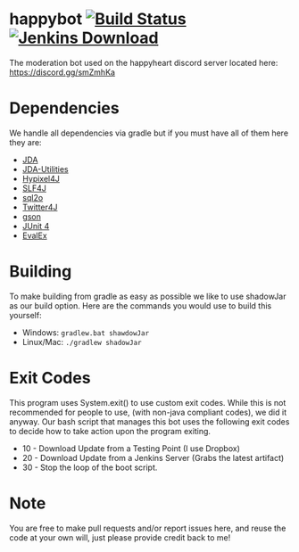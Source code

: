 # happybot [![Build Status](https://travis-ci.org/WheezyGold7931/happybot.svg?branch=master)](https://travis-ci.org/WheezyGold7931/happybot) [![Jenkins Download](https://img.shields.io/badge/jenkins-download-blue.svg)](http://142.44.162.101:8080/job/happybot//)
The moderation bot used on the happyheart discord server located here: https://discord.gg/smZmhKa

# Dependencies
We handle all dependencies via gradle but if you must have all of them here they are:
* [JDA](https://github.com/DV8FromTheWorld/JDA)
* [JDA-Utilities](https://github.com/JDA-Applications/JDA-Utilities)
* [Hypixel4J](https://github.com/KevinPriv/HypixelApi4J)
* [SLF4J](https://www.slf4j.org/)
* [sql2o](https://github.com/aaberg/sql2o)
* [Twitter4J](https://github.com/yusuke/twitter4j)
* [gson](https://github.com/google/gson)
* [JUnit 4](https://github.com/junit-team/junit4/)
* [EvalEx](https://github.com/uklimaschewski/EvalEx)

# Building
To make building from gradle as easy as possible we like to use shadowJar as our build option. Here are the commands you would use to build this yourself:

* Windows: ```gradlew.bat shawdowJar```
* Linux/Mac: ```./gradlew shadowJar```

# Exit Codes
This program uses System.exit() to use custom exit codes. While this is not recommended for people to use, (with non-java compliant codes), we did it anyway.
Our bash script that manages this bot uses the following exit codes to decide how to take action upon the program exiting.
* 10 - Download Update from a Testing Point (I use Dropbox)
* 20 - Download Update from a Jenkins Server (Grabs the latest artifact)
* 30 - Stop the loop of the boot script.

# Note
You are free to make pull requests and/or report issues here, and reuse the code at your own will, just please provide credit back to me!
